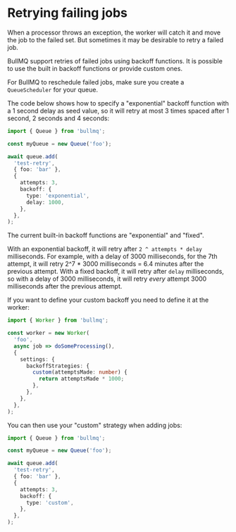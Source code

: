 # Retrying failing jobs

When a processor throws an exception, the worker will catch it and move the job to the failed set. But sometimes it may be desirable to retry a failed job.

BullMQ support retries of failed jobs using backoff functions. It is possible to use the built in backoff functions or provide custom ones.

For BullMQ to reschedule failed jobs, make sure you create a `QueueScheduler` for your queue.

The code below shows how to specify a "exponential" backoff function with a 1 second delay as seed value, so it will retry at most 3 times spaced after 1 second, 2 seconds and 4 seconds:

```typescript
import { Queue } from 'bullmq';

const myQueue = new Queue('foo');

await queue.add(
  'test-retry',
  { foo: 'bar' },
  {
    attempts: 3,
    backoff: {
      type: 'exponential',
      delay: 1000,
    },
  },
);
```

The current built-in backoff functions are "exponential" and "fixed".

With an exponential backoff, it will retry after `2 ^ attempts * delay` milliseconds. For example, with a delay of 3000 milliseconds, for the 7th attempt, it will retry 2^7 * 3000 milliseconds = 6.4 minutes after the previous attempt. With a fixed backoff, it will retry after `delay` milliseconds, so with a delay of 3000 milliseconds, it will retry _every_ attempt 3000 milliseconds after the previous attempt.

If you want to define your custom backoff you need to define it at the worker:

```typescript
import { Worker } from 'bullmq';

const worker = new Worker(
  'foo',
  async job => doSomeProcessing(),
  {
    settings: {
      backoffStrategies: {
        custom(attemptsMade: number) {
          return attemptsMade * 1000;
        },
      },
    },
  },
);
```

You can then use your "custom" strategy when adding jobs:

```typescript
import { Queue } from 'bullmq';

const myQueue = new Queue('foo');

await queue.add(
  'test-retry',
  { foo: 'bar' },
  {
    attempts: 3,
    backoff: {
      type: 'custom',
    },
  },
);
```


